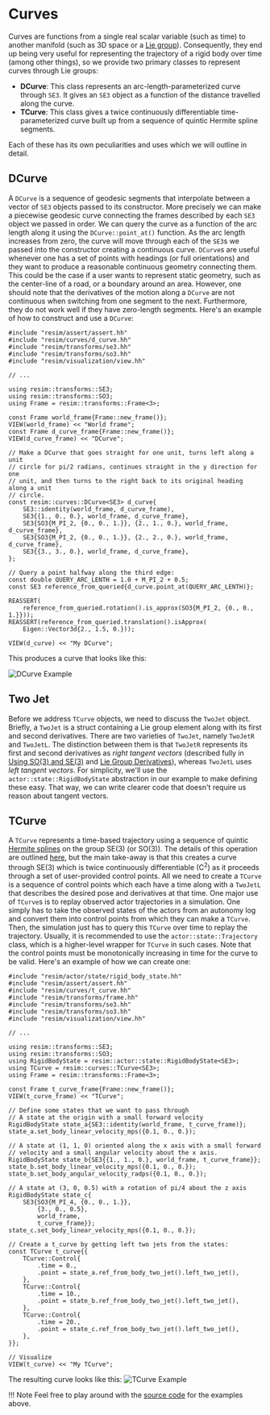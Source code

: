 # Curves

Curves are functions from a single real scalar variable (such as time) to
another manifold (such as 3D space or a [Lie
group](../transforms/liegroups.md)). Consequently, they end up being very
useful for representing the trajectory of a rigid body over time (among other
things), so we provide two primary classes to represent curves through Lie
groups:

 - **DCurve**: This class represents an arc-length-parameterized curve through
   `SE3`. It gives an `SE3` object as a function of the distance travelled
   along the curve.
 - **TCurve**: This class gives a twice continuously differentiable
   time-parameterized curve built up from a sequence of quintic Hermite spline
   segments.

Each of these has its own peculiarities and uses which we will outline in
detail.

## DCurve

A `DCurve` is a sequence of geodesic segments that interpolate between a vector
of `SE3` objects passed to its constructor. More precisely we can make a
piecewise geodesic curve connecting the frames described by each `SE3` object
we passed in order. We can query the curve as a function of the arc length
along it using the `DCurve::point_at()` function. As the arc length increases
from zero, the curve will move through each of the `SE3`s we passed into the
constructor creating a continuous curve. `DCurve`s are useful whenever one has
a set of points with headings (or full orientations) and they want to produce a
reasonable continuous geometry connecting them. This could be the case if a
user wants to represent static geometry, such as the center-line of a road, or
a boundary around an area. However, one should note that the derivatives of the
motion along a `DCurve` are not continuous when switching from one segment to
the next. Furthermore, they do not work well if they have zero-length segments.
Here's an example of how to construct and use a `DCurve`:

```
#include "resim/assert/assert.hh"
#include "resim/curves/d_curve.hh" 
#include "resim/transforms/se3.hh"
#include "resim/transforms/so3.hh"
#include "resim/visualization/view.hh"

// ...

using resim::transforms::SE3;
using resim::transforms::SO3;
using Frame = resim::transforms::Frame<3>;

const Frame world_frame{Frame::new_frame()};
VIEW(world_frame) << "World frame";
const Frame d_curve_frame{Frame::new_frame()};
VIEW(d_curve_frame) << "DCurve";

// Make a DCurve that goes straight for one unit, turns left along a unit
// circle for pi/2 radians, continues straight in the y direction for one
// unit, and then turns to the right back to its original heading along a unit
// circle.
const resim::curves::DCurve<SE3> d_curve{
    SE3::identity(world_frame, d_curve_frame),
    SE3{{1., 0., 0.}, world_frame, d_curve_frame},
    SE3{SO3{M_PI_2, {0., 0., 1.}}, {2., 1., 0.}, world_frame, d_curve_frame},
    SE3{SO3{M_PI_2, {0., 0., 1.}}, {2., 2., 0.}, world_frame, d_curve_frame},
    SE3{{3., 3., 0.}, world_frame, d_curve_frame},
};

// Query a point halfway along the third edge:
const double QUERY_ARC_LENTH = 1.0 + M_PI_2 + 0.5;
const SE3 reference_from_queried{d_curve.point_at(QUERY_ARC_LENTH)};

REASSERT(
    reference_from_queried.rotation().is_approx(SO3{M_PI_2, {0., 0., 1.}}));
REASSERT(reference_from_queried.translation().isApprox(
    Eigen::Vector3d{2., 1.5, 0.}));

VIEW(d_curve) << "My DCurve";

```

This produces a curve that looks like this:

![DCurve Example](./d_curve.png)

## Two Jet

Before we address `TCurve` objects, we need to discuss the `TwoJet` object.
Briefly, a `TwoJet` is a struct containing a Lie group element along with its
first and second derivatives. There are two varieties of `TwoJet`, namely
`TwoJetR` and `TwoJetL`. The distinction between them is that `TwoJetR`
represents its first and second derivatives as *right tangent vectors*
(described fully in [Using SO(3) and
SE(3)](../transforms/using_liegroups.md) and [Lie Group
Derivatives](../transforms/liegroup_derivatives.md)), whereas `TwoJetL`
uses *left tangent vectors*. For simplicity, we'll use the
`actor::state::RigidBodyState` abstraction in our example to make defining
these easy. That way, we can write clearer code that doesn't require us reason
about tangent vectors.

## TCurve

A `TCurve` represents a time-based trajectory using a sequence of quintic
[Hermite splines](https://en.wikipedia.org/wiki/Hermite_interpolation) on the
group $\text{SE(3)}$ (or $\text{SO(3)}$). The details of this operation are
outlined [here](https://ethaneade.com/lie_spline.pdf), but the main take-away
is that this creates a curve through $\text{SE(3)}$ which is twice continuously
differentiable ($\text{C}^2$) as it proceeds through a set of user-provided
control points. All we need to create a `TCurve` is a sequence of control
points which each have a time along with a `TwoJetL` that describes the desired
pose and derivatives at that time. One major use of `TCurve`s is to replay
observed actor trajectories in a simulation. One simply has to take the
observed states of the actors from an autonomy log and convert them into
control points from which they can make a `TCurve`. Then, the simulation just
has to query this `TCurve` over time to replay the trajectory. Usually, it is
recommended to use the `actor::state::Trajectory` class, which is a
higher-level wrapper for `TCurve` in such cases. Note that the control points
must be monotonically increasing in time for the curve to be valid. Here's an
example of how we can create one:

```
#include "resim/actor/state/rigid_body_state.hh"
#include "resim/assert/assert.hh"
#include "resim/curves/t_curve.hh"
#include "resim/transforms/frame.hh"
#include "resim/transforms/se3.hh"
#include "resim/transforms/so3.hh"
#include "resim/visualization/view.hh"

// ...

using resim::transforms::SE3;
using resim::transforms::SO3;
using RigidBodyState = resim::actor::state::RigidBodyState<SE3>;
using TCurve = resim::curves::TCurve<SE3>;
using Frame = resim::transforms::Frame<3>;

const Frame t_curve_frame{Frame::new_frame()};
VIEW(t_curve_frame) << "TCurve";

// Define some states that we want to pass through
// A state at the origin with a small forward velocity
RigidBodyState state_a{SE3::identity(world_frame, t_curve_frame)};
state_a.set_body_linear_velocity_mps({0.1, 0., 0.});

// A state at (1, 1, 0) oriented along the x axis with a small forward
// velocity and a small angular velocity about the x axis.
RigidBodyState state_b{SE3{{1., 1., 0.}, world_frame, t_curve_frame}};
state_b.set_body_linear_velocity_mps({0.1, 0., 0.});
state_b.set_body_angular_velocity_radps({0.1, 0., 0.});

// A state at (3, 0, 0.5) with a rotation of pi/4 about the z axis
RigidBodyState state_c{
    SE3{SO3{M_PI_4, {0., 0., 1.}},
        {3., 0., 0.5},
        world_frame,
        t_curve_frame}};
state_c.set_body_linear_velocity_mps({0.1, 0., 0.});

// Create a t_curve by getting left two jets from the states:
const TCurve t_curve{{
    TCurve::Control{
        .time = 0.,
        .point = state_a.ref_from_body_two_jet().left_two_jet(),
    },
    TCurve::Control{
        .time = 10.,
        .point = state_b.ref_from_body_two_jet().left_two_jet(),
    },
    TCurve::Control{
        .time = 20.,
        .point = state_c.ref_from_body_two_jet().left_two_jet(),
    },
}};

// Visualize
VIEW(t_curve) << "My TCurve";
```

The resulting curve looks like this:
![TCurve Example](./t_curve.png)

!!! Note
    Feel free to play around with the [source
    code](https://github.com/resim-ai/open-core/blob/main/resim/examples/curves.cc)
    for the examples above.

